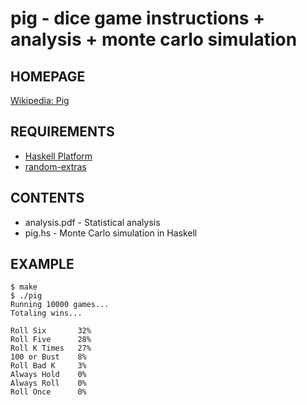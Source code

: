 # pig - dice game instructions + analysis + monte carlo simulation 

## HOMEPAGE

[Wikipedia: Pig](http://en.wikipedia.org/wiki/Pig_%28dice%29)

## REQUIREMENTS

 * [Haskell Platform](http://hackage.haskell.org/platform/)
 * [random-extras](http://hackage.haskell.org/packages/archive/random-extras/latest/doc/html/Data-Random-Extras.html)

## CONTENTS

 * analysis.pdf - Statistical analysis
 * pig.hs - Monte Carlo simulation in Haskell

## EXAMPLE

    $ make
    $ ./pig
    Running 10000 games...
    Totaling wins...

    Roll Six       32%
    Roll Five      28%
    Roll K Times   27%
    100 or Bust    8%
    Roll Bad K     3%
    Always Hold    0%
    Always Roll    0%
    Roll Once      0%
